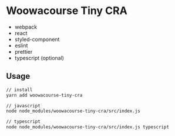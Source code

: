 # Woowacourse Tiny CRA

- webpack
- react
- styled-component
- eslint
- prettier
- typescript (optional)

## Usage

```sh
// install
yarn add woowacourse-tiny-cra
```

```sh
// javascript
node node_modules/woowacourse-tiny-cra/src/index.js

// typescript
node node_modules/woowacourse-tiny-cra/src/index.js typescript
```
